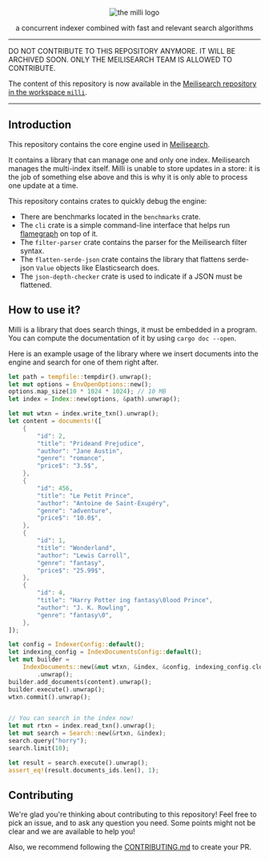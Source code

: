<p align="center">
  <img alt="the milli logo" src="assets/logo-black.svg">
</p>

<p align="center">a concurrent indexer combined with fast and relevant search algorithms</p>

---

DO NOT CONTRIBUTE TO THIS REPOSITORY ANYMORE. IT WILL BE ARCHIVED SOON. ONLY THE MEILISEARCH TEAM IS ALLOWED TO CONTRIBUTE.

The content of this repository is now available in the [Meilisearch repository in the workspace `milli`](https://github.com/meilisearch/meilisearch/tree/main/milli).

---

## Introduction

This repository contains the core engine used in [Meilisearch].

It contains a library that can manage one and only one index. Meilisearch
manages the multi-index itself. Milli is unable to store updates in a store:
it is the job of something else above and this is why it is only able
to process one update at a time.

This repository contains crates to quickly debug the engine:

- There are benchmarks located in the `benchmarks` crate.
- The `cli` crate is a simple command-line interface that helps run [flamegraph] on top of it.
- The `filter-parser` crate contains the parser for the Meilisearch filter syntax.
- The `flatten-serde-json` crate contains the library that flattens serde-json `Value` objects like Elasticsearch does.
- The `json-depth-checker` crate is used to indicate if a JSON must be flattened.

## How to use it?

Milli is a library that does search things, it must be embedded in a program.
You can compute the documentation of it by using `cargo doc --open`.

Here is an example usage of the library where we insert documents into the engine
and search for one of them right after.

```rust
let path = tempfile::tempdir().unwrap();
let mut options = EnvOpenOptions::new();
options.map_size(10 * 1024 * 1024); // 10 MB
let index = Index::new(options, &path).unwrap();

let mut wtxn = index.write_txn().unwrap();
let content = documents!([
    {
        "id": 2,
        "title": "Prideand Prejudice",
        "author": "Jane Austin",
        "genre": "romance",
        "price$": "3.5$",
    },
    {
        "id": 456,
        "title": "Le Petit Prince",
        "author": "Antoine de Saint-Exupéry",
        "genre": "adventure",
        "price$": "10.0$",
    },
    {
        "id": 1,
        "title": "Wonderland",
        "author": "Lewis Carroll",
        "genre": "fantasy",
        "price$": "25.99$",
    },
    {
        "id": 4,
        "title": "Harry Potter ing fantasy\0lood Prince",
        "author": "J. K. Rowling",
        "genre": "fantasy\0",
    },
]);

let config = IndexerConfig::default();
let indexing_config = IndexDocumentsConfig::default();
let mut builder =
    IndexDocuments::new(&mut wtxn, &index, &config, indexing_config.clone(), |_| ())
        .unwrap();
builder.add_documents(content).unwrap();
builder.execute().unwrap();
wtxn.commit().unwrap();


// You can search in the index now!
let mut rtxn = index.read_txn().unwrap();
let mut search = Search::new(&rtxn, &index);
search.query("horry");
search.limit(10);

let result = search.execute().unwrap();
assert_eq!(result.documents_ids.len(), 1);
```

## Contributing

We're glad you're thinking about contributing to this repository! Feel free to pick an issue, and to ask any question you need. Some points might not be clear and we are available to help you!

Also, we recommend following the [CONTRIBUTING.md](/CONTRIBUTING.md) to create your PR.

[Meilisearch]: https://github.com/meilisearch/meilisearch
[flamegraph]: https://github.com/flamegraph-rs/flamegraph

